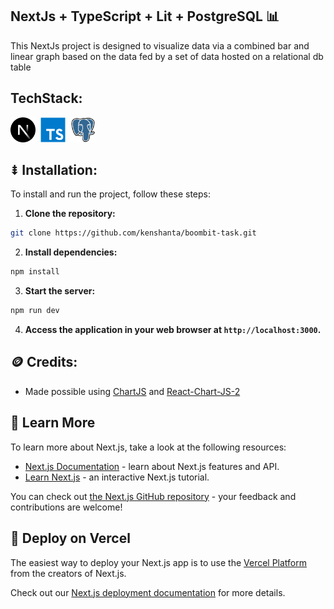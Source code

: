 ## NextJs + TypeScript + Lit + PostgreSQL 📊

This NextJs project is designed to visualize data via a combined bar and linear graph based on the data fed by a set of data hosted on a relational db table 

## TechStack:

<div>
 <img src="https://github.com/devicons/devicon/blob/master/icons/nextjs/nextjs-original.svg" title="NextJS" alt="NextJs" width="40" height="40"/>&nbsp;
  <img src="https://github.com/devicons/devicon/blob/master/icons/typescript/typescript-original.svg" title="TypeScript" alt="TypeScript" width="40" height="40"/>&nbsp;
  <img src="https://github.com/devicons/devicon/blob/master/icons/postgresql/postgresql-original.svg" title="PostgreSQL"  alt="PostgreSQL" width="40" height="40"/>&nbsp;
 </div>

## ⇟ Installation:

To install and run the project, follow these steps:

1.  **Clone the repository:**

```bash
git clone https://github.com/kenshanta/boombit-task.git
```

2.  **Install dependencies:**

```bash
npm install
```

3.  **Start the server:**

```bash
npm run dev
```

4.  **Access the application in your web browser at `http://localhost:3000`.**


## 🪙 Credits:

- Made possible using [ChartJS](https://www.npmjs.com/package/chart.js?activeTab=readme) and [React-Chart-JS-2](https://www.npmjs.com/package/react-chartjs-2)


## 📕 Learn More

To learn more about Next.js, take a look at the following resources:

- [Next.js Documentation](https://nextjs.org/docs) - learn about Next.js features and API.
- [Learn Next.js](https://nextjs.org/learn) - an interactive Next.js tutorial.

You can check out [the Next.js GitHub repository](https://github.com/vercel/next.js/) - your feedback and contributions are welcome!

## 🚀 Deploy on Vercel

The easiest way to deploy your Next.js app is to use the [Vercel Platform](https://vercel.com/new?utm_medium=default-template&filter=next.js&utm_source=create-next-app&utm_campaign=create-next-app-readme) from the creators of Next.js.

Check out our [Next.js deployment documentation](https://nextjs.org/docs/deployment) for more details.
